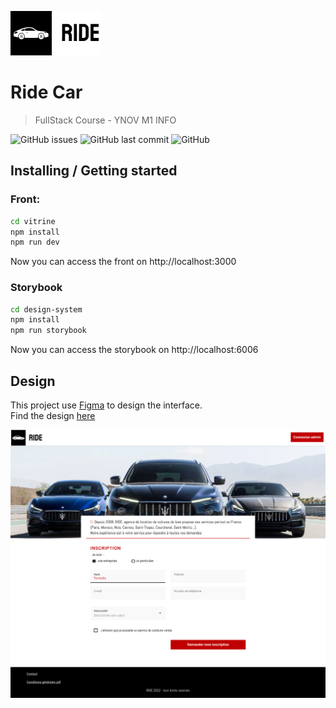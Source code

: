 ![Logo of the project](./assets-readme/brand.png)
# Ride Car


> FullStack Course - YNOV M1 INFO

![GitHub issues](https://img.shields.io/github/issues/paulbouvignies/car-app)
![GitHub last commit](https://img.shields.io/github/last-commit/paulbouvignies/car-app)
![GitHub](https://img.shields.io/github/license/paulbouvignies/car-app)

## Installing / Getting started

### Front: 
```bash
cd vitrine
npm install
npm run dev
```
Now you can access the front on http://localhost:3000

### Storybook
```bash
cd design-system
npm install
npm run storybook
```
Now you can access the storybook on http://localhost:6006


## Design 

This project use [Figma](https://www.figma.com) to design the interface.<br>
Find the design [here](https://www.figma.com/file/g8RWbQyy4lqxbeOQBeYsV7/Gamos-2022---JoAzCo?node-id=13%3A1509&t=Lzh4GlVoPbnHqsnO-1)

![Design of the project](./assets-readme/design-cover.png)


